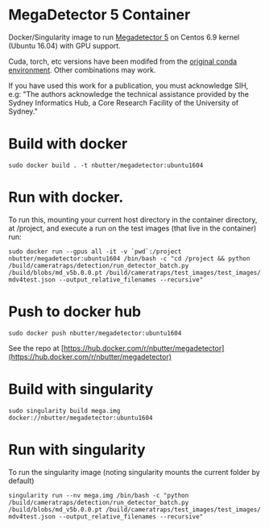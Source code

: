 # MegaDetector 5 Container

Docker/Singularity image to run [Megadetector 5](https://github.com/microsoft/CameraTraps/blob/master/megadetector.md) on Centos 6.9 kernel (Ubuntu 16.04) with GPU support.

Cuda, torch, etc versions have been modifed from the [original conda environment](https://github.com/microsoft/CameraTraps/blob/main/environment-detector.yml). Other combinations may work.

If you have used this work for a publication, you must acknowledge SIH, e.g: "The authors acknowledge the technical assistance provided by the Sydney Informatics Hub, a Core Research Facility of the University of Sydney."

# Build with docker
```
sudo docker build . -t nbutter/megadetector:ubuntu1604
```

# Run with docker.
To run this, mounting your current host directory in the container directory, at /project, and execute a run on the test images (that live in the container) run:
```
sudo docker run --gpus all -it -v `pwd`:/project nbutter/megadetector:ubuntu1604 /bin/bash -c "cd /project && python /build/cameratraps/detection/run_detector_batch.py /build/blobs/md_v5b.0.0.pt /build/cameratraps/test_images/test_images/ mdv4test.json --output_relative_filenames --recursive"
```

# Push to docker hub
```
sudo docker push nbutter/megadetector:ubuntu1604
```

See the repo at [https://hub.docker.com/r/nbutter/megadetector](https://hub.docker.com/r/nbutter/megadetector)


# Build with singularity
```
sudo singularity build mega.img docker://nbutter/megadetector:ubuntu1604
```

# Run with singularity
To run the singularity image (noting singularity mounts the current folder by default)
```
singularity run --nv mega.img /bin/bash -c "python /build/cameratraps/detection/run_detector_batch.py /build/blobs/md_v5b.0.0.pt /build/cameratraps/test_images/test_images/ mdv4test.json --output_relative_filenames --recursive"
```
